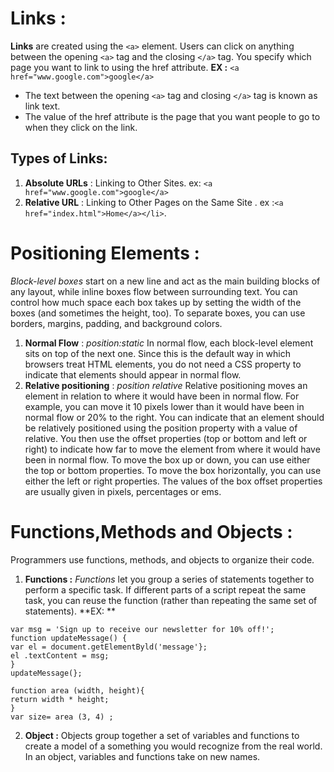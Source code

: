 # Links :
**Links** are created using the `<a>` element. Users can click on anything between the opening `<a>` tag and the closing `</a>` tag. You specify which page you want to link to using the href attribute.
  **EX :**
  `<a href="www.google.com">google</a>`
  * The text between the opening `<a>` tag and closing `</a>` tag is known as link text.
  * The value of the href attribute is the page that you want people to go to when they click on the link.
  ## Types of Links:
  1. **Absolute URLs** : Linking to Other Sites. ex:   `<a href="www.google.com">google</a>`
  2. **Relative URL** : Linking to Other Pages on the Same Site . ex :`<a href="index.html">Home</a></li>`.

# Positioning Elements :
*Block-level boxes* start on a new line and act as the main building blocks of any layout, while inline boxes flow between surrounding text. You can control how much space each box takes up by setting the width of the boxes (and sometimes the height, too). To separate boxes, you can use 
borders, margins, padding, and background colors. 
1. **Normal Flow** : *position:static*
In normal flow, each block-level element sits on top of the next one. Since this is the default 
way in which browsers treat HTML elements, you do not need a CSS property to indicate 
that elements should appear in normal flow.
2.  **Relative positioning** : *position relative*
Relative positioning moves an 
element in relation to where it 
would have been in normal flow.
For example, you can move it 10 
pixels lower than it would have 
been in normal flow or 20% to 
the right.
You can indicate that an element 
should be relatively positioned 
using the position property 
with a value of relative.
You then use the offset 
properties (top or bottom and 
left or right) to indicate how 
far to move the element from 
where it would have been in 
normal flow.
To move the box up or down, 
you can use either the top or 
bottom properties.
To move the box horizontally, 
you can use either the left or 
right properties.
The values of the box offset 
properties are usually given in 
pixels, percentages or ems.
# Functions,Methods and Objects :
Programmers use functions, methods, and objects to organize their code.
1. **Functions :** *Functions* let you group a series of statements together to perform a
specific task. If different parts of a script repeat the same task, you can
reuse the function (rather than repeating the same set of statements). 
**EX: **
````
var msg = 'Sign up to receive our newsletter for 10% off!';
function updateMessage() {
var el = document.getElementByld('message'};
el .textContent = msg;
}
updateMessage(}; 
````
````
function area (width, height){
return width * height;
}
var size= area (3, 4) ;
````
2. **Object :** Objects group together a set of variables and functions to create a model
of a something you would recognize from the real world. In an object,
variables and functions take on new names. 


